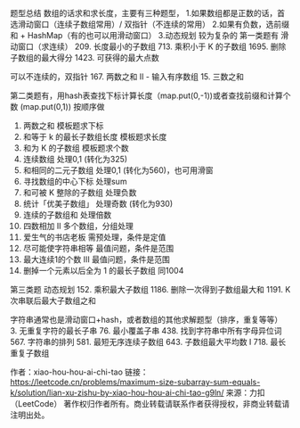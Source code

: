 题型总结
数组的话求和求长度，主要有三种题型，
1.如果数组都是正数的话，首选滑动窗口（连续子数组常用）/ 双指针（不连续的常用）
2.如果有负数，选前缀和 + HashMap（有的也可以用滑动窗口）
3.动态规划 较为复杂的
第一类题有 滑动窗口（求连续）
209. 长度最小的子数组
713. 乘积小于 K 的子数组
1695. 删除子数组的最大得分
1423. 可获得的最大点数

可以不连续的，双指针
167. 两数之和 II - 输入有序数组
15. 三数之和

第二类题有，用hash表查找下标计算长度（map.put(0,-1))或者查找前缀和计算个数 (map.put(0,1))
按顺序做
1. 两数之和 模板题求下标
325. 和等于 k 的最长子数组长度 模板题求长度
560. 和为 K 的子数组 模板题求个数
525. 连续数组 处理0,1 (转化为325)
930. 和相同的二元子数组 处理0,1 (转化为560)，也可用滑窗
724. 寻找数组的中心下标 处理sum
974. 和可被 K 整除的子数组 处理负数
1248. 统计「优美子数组」 处理奇数 (转化为930)
523. 连续的子数组和 处理倍数
454. 四数相加 II 多个数组，分组处理
1052. 爱生气的书店老板 需预处理，条件是定值
1208. 尽可能使字符串相等 最值问题，条件是范围
1004. 最大连续1的个数 III 最值问题，条件是范围
1493. 删掉一个元素以后全为 1 的最长子数组 同1004

第三类题 动态规划
152. 乘积最大子数组
1186. 删除一次得到子数组最大和
1191. K 次串联后最大子数组之和

字符串通常也是滑动窗口+hash，或者数组的其他求解题型（排序，重复等等）
3. 无重复字符的最长子串
76. 最小覆盖子串
438. 找到字符串中所有字母异位词
567. 字符串的排列
581. 最短无序连续子数组
643. 子数组最大平均数 I
718. 最长重复子数组

作者：xiao-hou-hou-ai-chi-tao
链接：https://leetcode.cn/problems/maximum-size-subarray-sum-equals-k/solution/lian-xu-zishu-by-xiao-hou-hou-ai-chi-tao-g9ln/
来源：力扣（LeetCode）
著作权归作者所有。商业转载请联系作者获得授权，非商业转载请注明出处。